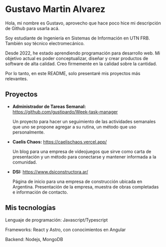 
# Gustavo Martin Alvarez
Hola, mi nombre es Gustavo, aprovecho que hace poco hice mi descripción de Github para usarla acá.


Soy estudiante de Ingeniería en Sistemas de Información en UTN FRB.
También soy técnico electromecánico.

Desde 2022, he estado aprendiendo programación para desarrollo web. Mi objetivo actual es poder conceptualizar, diseñar y crear productos de software de alta calidad.
Creo firmemente en la calidad sobre la cantidad.

Por lo tanto, en este README, solo presentaré mis proyectos más relevantes.
## Proyectos
- **Administrador de Tareas Semanal:** https://github.com/gustipardo/Week-task-manager

  Un proyecto para hacer un seguimiento de las actividades semanales que uno se propone agregar a su rutina, un método que uso personalmente.

- **Caelis Chaos:** https://caelischaos.vercel.app/

  Un blog para una empresa de videojuegos que sirve como carta de presentación y un método para conectarse y mantener informada a la comunidad.

- **DSI:** https://www.dsiconstructora.ar/
  
  Página de inicio para una empresa de construcción ubicada en Argentina. Presentación de la empresa, muestra de obras completadas e información de contacto.

## Mis tecnologías
Lenguaje de programación: Javascript/Typescript

Frameworks: React y Astro, con conocimientos en Angular

Backend: Nodejs, MongoDB